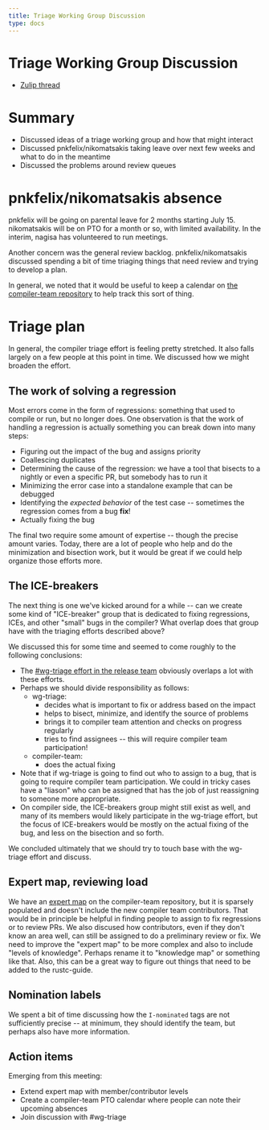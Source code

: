 ```yaml
---
title: Triage Working Group Discussion
type: docs
---
```

# Triage Working Group Discussion

- [Zulip thread](https://rust-lang.zulipchat.com/#narrow/stream/131828-t-compiler/topic/steering.20meeting.202019-07-05)

# Summary

- Discussed ideas of a triage working group and how that might interact
- Discussed pnkfelix/nikomatsakis taking leave over next few weeks and what to do in the meantime
- Discussed the problems around review queues

# pnkfelix/nikomatsakis absence

pnkfelix will be going on parental leave for 2 months starting
July 15. nikomatsakis will be on PTO for a month or so, with limited
availability. In the interim, nagisa has volunteered to run meetings.

Another concern was the general review backlog. pnkfelix/nikomatsakis
discussed spending a bit of time triaging things that need review and
trying to develop a plan.

In general, we noted that it would be useful to keep a calendar
on [the compiler-team repository][ctr] to help track this sort of thing.

[ctr]: https://github.com/rust-lang/compiler-team

# Triage plan

In general, the compiler triage effort is feeling pretty stretched.
It also falls largely on a few people at this point in time. We
discussed how we might broaden the effort.

## The work of solving a regression 

[Link to approximate start of conversation]: https://rust-lang.zulipchat.com/#narrow/stream/131828-t-compiler/topic/steering.20meeting.202019-07-05/near/169713350

Most errors come in the form of regressions: something that used to
compile or run, but no longer does. One observation is that the work
of handling a regression is actually something you can break down into
many steps:

- Figuring out the impact of the bug and assigns priority
- Coallescing duplicates
- Determining the cause of the regression: we have a tool that bisects to a nightly
  or even a specific PR, but somebody has to run it
- Minimizing the error case into a standalone example that can be debugged
- Identifying the *expected behavior* of the test case -- sometimes
  the regression comes from a bug **fix**!
- Actually fixing the bug

The final two require some amount of expertise -- though the precise
amount varies. Today, there are a lot of people who help and do the
minimization and bisection work, but it would be great if we could
help organize those efforts more.

## The ICE-breakers

[Link to approximate start of conversation]: https://rust-lang.zulipchat.com/#narrow/stream/131828-t-compiler/topic/steering.20meeting.202019-07-05/near/169713884

The next thing is one we've kicked around for a while -- can we create
some kind of "ICE-breaker" group that is dedicated to fixing
regressions, ICEs, and other "small" bugs in the compiler? What
overlap does that group have with the triaging efforts described
above?

We discussed this for some time and seemed to come roughly to the
following conclusions:

- The [#wg-triage effort in the release team][wg-triage] obviously overlaps a lot
  with these efforts.
- Perhaps we should divide responsibility as follows:
    - wg-triage:
        - decides what is important to fix or address based on the impact
        - helps to bisect, minimize, and identify the source of problems 
        - brings it to compiler team attention and checks on progress regularly
        - tries to find assignees -- this will require compiler team participation! 
    - compiler-team:
        - does the actual fixing
- Note that if wg-triage is going to find out who to assign to a bug,
  that is going to require compiler team participation. We could in
  tricky cases have a "liason" who can be assigned that has the job of
  just reassigning to someone more appropriate.
- On compiler side, the ICE-breakers group might still exist as well,
  and many of its members would likely participate in the wg-triage
  effort, but the focus of ICE-breakers would be mostly on the actual
  fixing of the bug, and less on the bisection and so forth.

[wg-triage]: https://www.rust-lang.org/governance/teams/operations

We concluded ultimately that we should try to touch base with the
wg-triage effort and discuss.

## Expert map, reviewing load

[Link to approximate start of conversation]: https://rust-lang.zulipchat.com/#narrow/stream/131828-t-compiler/topic/steering.20meeting.202019-07-05/near/169715908

We have an [expert map] on the compiler-team repository, but it is
sparsely populated and doesn't include the new compiler team
contributors. That would be in principle be helpful in finding people
to assign to fix regressions or to review PRs. We also discused how
contributors, even if they don't know an area well, can still be
assigned to do a preliminary review or fix. We need to improve the
"expert map" to be more complex and also to include "levels of
knowledge". Perhaps rename it to "knowledge map" or something like
that. Also, this can be a great way to figure out things that need to
be added to the rustc-guide.

[expert map]: https://github.com/rust-lang/compiler-team/blob/master/experts/MAP.md

## Nomination labels

[Link to approximate start of conversation]: https://rust-lang.zulipchat.com/#narrow/stream/131828-t-compiler/topic/steering.20meeting.202019-07-05/near/169715099

We spent a bit of time discussing how the `I-nominated` tags are not
sufficiently precise -- at minimum, they should identify the team, but
perhaps also have more information.

## Action items

Emerging from this meeting:

- Extend expert map with member/contributor levels
- Create a compiler-team PTO calendar where people can note their upcoming absences
- Join discussion with #wg-triage
